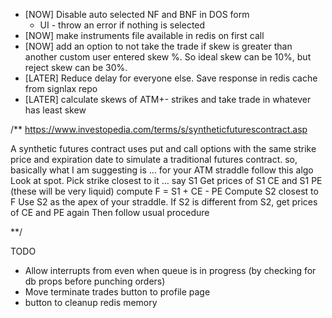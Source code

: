 - [NOW] Disable auto selected NF and BNF in DOS form
  - UI - throw an error if nothing is selected
- [NOW] make instruments file available in redis on first call
- [NOW] add an option to not take the trade if skew is greater than another custom user entered skew %. So ideal skew can be 10%, but reject skew can be 30%.
- [LATER] Reduce delay for everyone else. Save response in redis cache from signlax repo
- [LATER] calculate skews of ATM+-<step> strikes and take trade in whatever has least skew

/\*\*
https://www.investopedia.com/terms/s/syntheticfuturescontract.asp

A synthetic futures contract uses put and call options with the same strike price and expiration date to simulate a traditional futures contract.
so, basically what I am suggesting is … for your ATM straddle follow this algo
Look at spot. Pick strike closest to it … say S1
Get prices of S1 CE and S1 PE (these will be very liquid)
compute F = S1 + CE - PE
Compute S2 closest to F
Use S2 as the apex of your straddle. If S2 is different from S2, get prices of CE and PE again
Then follow usual procedure

\*\*/

TODO

- Allow interrupts from even when queue is in progress (by checking for db props before punching orders)
- Move terminate trades button to profile page
- button to cleanup redis memory

